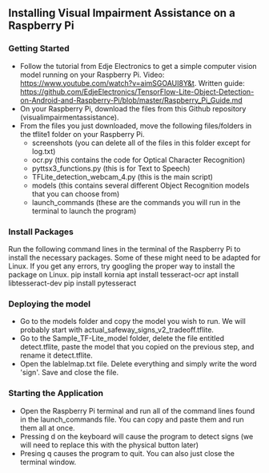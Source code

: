 ## Installing Visual Impairment Assistance on a Raspberry Pi

### Getting Started
* Follow the tutorial from Edje Electronics to get a simple computer vision model running on your Raspberry Pi. Video: https://www.youtube.com/watch?v=aimSGOAUI8Y&t. Written guide: https://github.com/EdjeElectronics/TensorFlow-Lite-Object-Detection-on-Android-and-Raspberry-Pi/blob/master/Raspberry_Pi_Guide.md
* On your Raspberry Pi, download the files from this Github repository (visualimpairmentassistance).
* From the files you just downloaded, move the following files/folders in the tflite1 folder on your Raspberry Pi. 
  * screenshots (you can delete all of the files in this folder except for log.txt)
  * ocr.py (this contains the code for Optical Character Recognition)
  * pyttsx3_functions.py (this is for Text to Speech)
  * TFLite_detection_webcam_4.py (this is the main script)
  * models (this contains several different Object Recognition models that you can choose from)
  * launch_commands (these are the commands you will run in the terminal to launch the program)

### Install Packages
Run the following command lines in the terminal of the Raspberry Pi to install the necessary packages. Some of these might need to be adapted for Linux. If you get any errors, try googling the proper way to install the package on Linux.
pip install kornia
apt install tesseract-ocr
apt install libtesseract-dev
pip install pytesseract

### Deploying the model
* Go to the models folder and copy the model you wish to run. We will probably start with actual_safeway_signs_v2_tradeoff.tflite. 
* Go to the Sample_TF-Lite_model folder, delete the file entitled detect.tflite, paste the model that you copied on the previous step, and rename it detect.tflite.
* Open the lablelmap.txt file. Delete everything and simply write the word 'sign'. Save and close the file.

### Starting the Application
* Open the Raspberry Pi terminal and run all of the command lines found in the launch_commands file. You can copy and paste them and run them all at once.
* Pressing d on the keyboard will cause the program to detect signs (we will need to replace this with the physical button later)
* Presing q causes the program to quit. You can also just close the terminal window.
